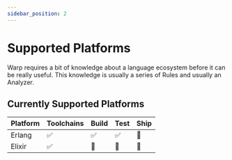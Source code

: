 ```yaml
---
sidebar_position: 2
---
```


# Supported Platforms

Warp requires a bit of knowledge about a language ecosystem before
it can be really useful. This knowledge is usually a series of Rules
and usually an Analyzer.

## Currently Supported Platforms

| Platform | Toolchains | Build | Test | Ship| 
|----------|------------|-------|------|-----|
| Erlang | ✅ | ✅ | ✅ | 🚧 |
| Elixir | ✅ | 🚧 | 🚧 | 🚧 |

